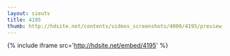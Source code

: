 ```yaml
---
layout: sieutv
title: 4195
thumb: http://hdsite.net/contents/videos_screenshots/4000/4195/preview_360p.mp4.jpg
---
```

{% include iframe src='http://hdsite.net/embed/4195' %}
 
